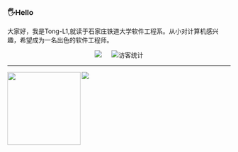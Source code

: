### 🖐Hello

大家好，我是Tong-L1,就读于石家庄铁道大学软件工程系。从小对计算机感兴趣，希望成为一名出色的软件工程师。


<div align="center">
<a href="https://www.cnblogs.com/a8047/"><img src="https://img.shields.io/badge/cnblogs-%E5%8D%9A%E5%AE%A2-yellow"></a> &emsp;
<img src="https://visitor-badge.glitch.me/badge?page_id=Tong-L1" alt="访客统计" /></div>
</div>
 
<hr>

<div>
    <img height="165" align="left" src="https://github-readme-stats.vercel.app/api?username=Tong-L1&theme=calm&show_icons=true" />
    <img src="https://github-readme-stats.vercel.app/api/top-langs/?username=Tong-L1&hide=html,css,Jupyter+Notebook,ruby,javascript&theme=calm&langs_count=6&layout=compact" />
</div>
